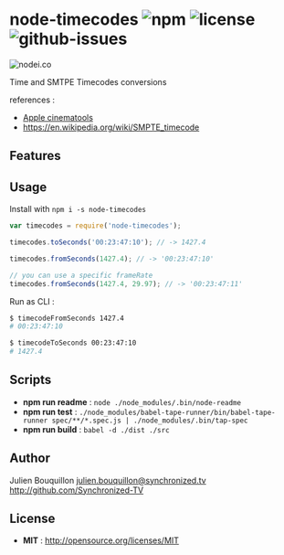 # node-timecodes ![npm](https://img.shields.io/npm/v/node-timecodes.svg) ![license](https://img.shields.io/npm/l/node-timecodes.svg) ![github-issues](https://img.shields.io/github/issues/Synchronized-TV/node-timecodes.svg)

![nodei.co](https://nodei.co/npm/node-timecodes.png?downloads=true&downloadRank=true&stars=true)


Time and SMTPE Timecodes conversions

references :
 - [Apple cinematools](https://documentation.apple.com/en/cinematools/usermanual/index.html#chapter=2%26section=5%26tasks=true)
 - https://en.wikipedia.org/wiki/SMPTE_timecode

## Features

## Usage

Install with `npm i -s node-timecodes`

```js
var timecodes = require('node-timecodes');

timecodes.toSeconds('00:23:47:10'); // -> 1427.4

timecodes.fromSeconds(1427.4); // -> '00:23:47:10'

// you can use a specific frameRate
timecodes.fromSeconds(1427.4, 29.97); // -> '00:23:47:11'

```

Run as CLI :

```sh
$ timecodeFromSeconds 1427.4
# 00:23:47:10

$ timecodeToSeconds 00:23:47:10
# 1427.4
```

## Scripts

 - **npm run readme** : `node ./node_modules/.bin/node-readme`
 - **npm run test** : `./node_modules/babel-tape-runner/bin/babel-tape-runner spec/**/*.spec.js | ./node_modules/.bin/tap-spec`
 - **npm run build** : `babel -d ./dist ./src`


## Author

Julien Bouquillon <julien.bouquillon@synchronized.tv> http://github.com/Synchronized-TV

## License

 - **MIT** : http://opensource.org/licenses/MIT
